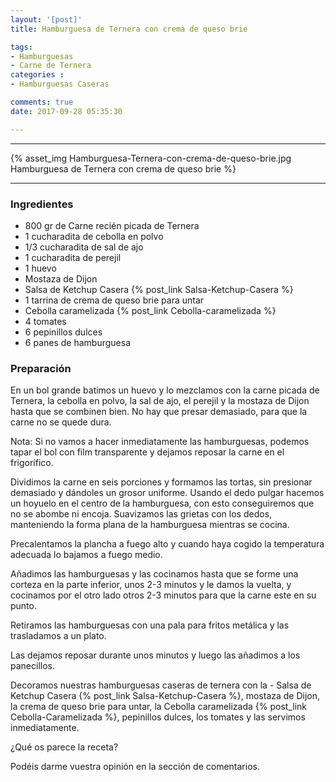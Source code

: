```yaml
---
layout: '[post]'
title: Hamburguesa de Ternera con crema de queso brie

tags:
- Hamburguesas
- Carne de Ternera
categories :
- Hamburguesas Caseras

comments: true
date: 2017-09-28 05:35:30

---
```

---
{% asset_img Hamburguesa-Ternera-con-crema-de-queso-brie.jpg Hamburguesa de Ternera con crema de queso brie %}


---


### Ingredientes

- 800 gr de Carne recién picada de Ternera
- 1 cucharadita de cebolla en polvo
- 1/3 cucharadita de sal de ajo
- 1 cucharadita de perejil
- 1 huevo
- Mostaza de Dijon
- Salsa de Ketchup Casera {% post_link Salsa-Ketchup-Casera %}
- 1 tarrina de crema de queso brie para untar
- Cebolla caramelizada {% post_link Cebolla-caramelizada %}
- 4 tomates
- 6 pepinillos dulces
- 6 panes de hamburguesa

### Preparación

En un bol grande batimos un huevo y lo mezclamos con la carne picada de Ternera, la cebolla en polvo, la sal de ajo, el perejil y la mostaza de Dijon hasta que se combinen bien. No
hay que presar demasiado, para que la carne no se quede dura.

Nota: Si no vamos a hacer inmediatamente las hamburguesas, podemos tapar el bol con film transparente y dejamos reposar la carne en el frigorífico.

Dividimos la carne en seis porciones y formamos las tortas, sin presionar demasiado y dándoles un grosor uniforme. Usando el dedo pulgar hacemos un hoyuelo en el centro de la hamburguesa, con esto conseguiremos que no se abombe ni encoja.
Suavizamos las grietas con los dedos, manteniendo la forma plana de la hamburguesa mientras se cocina.

Precalentamos la plancha a fuego alto y cuando haya cogido la temperatura adecuada lo bajamos a fuego medio.

Añadimos las hamburguesas y las cocinamos hasta que se forme una corteza en la parte inferior,  unos
2-3 minutos y le damos la vuelta, y cocinamos por el otro lado otros 2-3 minutos para que la carne este en su punto.

Retiramos las hamburguesas con una pala para fritos metálica y las trasladamos a un plato.

Las dejamos reposar durante unos minutos y luego las añadimos a los panecillos.

Decoramos nuestras hamburguesas caseras de ternera con la - Salsa de Ketchup Casera {% post_link Salsa-Ketchup-Casera %}, mostaza de Dijon, la crema de queso brie para untar, la Cebolla caramelizada {% post_link Cebolla-Caramelizada %}, pepinillos dulces, los tomates y las servimos inmediatamente.


¿Qué os parece la receta?

Podéis darme vuestra opinión en la sección de comentarios.

